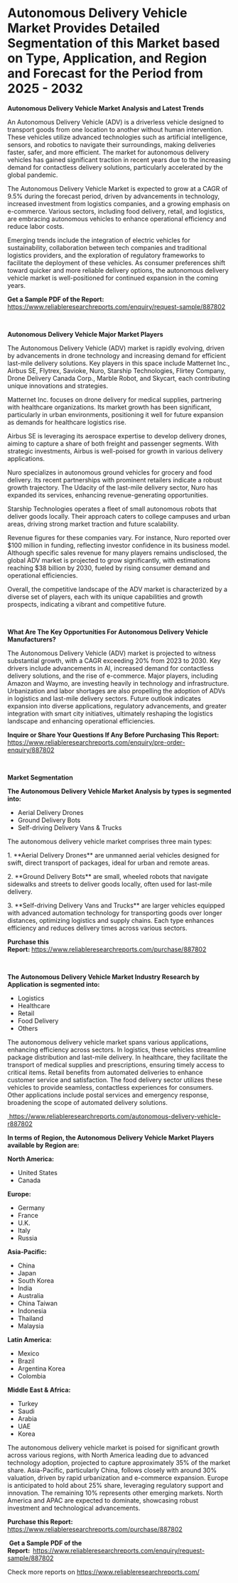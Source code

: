<p><h1>Autonomous Delivery Vehicle Market Provides Detailed Segmentation of this Market based on Type, Application, and Region and Forecast for the Period from 2025 - 2032</h1></p><p><strong>Autonomous Delivery Vehicle Market Analysis and Latest Trends</strong></p>
<p><p>An Autonomous Delivery Vehicle (ADV) is a driverless vehicle designed to transport goods from one location to another without human intervention. These vehicles utilize advanced technologies such as artificial intelligence, sensors, and robotics to navigate their surroundings, making deliveries faster, safer, and more efficient. The market for autonomous delivery vehicles has gained significant traction in recent years due to the increasing demand for contactless delivery solutions, particularly accelerated by the global pandemic.</p><p>The Autonomous Delivery Vehicle Market is expected to grow at a CAGR of 9.5% during the forecast period, driven by advancements in technology, increased investment from logistics companies, and a growing emphasis on e-commerce. Various sectors, including food delivery, retail, and logistics, are embracing autonomous vehicles to enhance operational efficiency and reduce labor costs. </p><p>Emerging trends include the integration of electric vehicles for sustainability, collaboration between tech companies and traditional logistics providers, and the exploration of regulatory frameworks to facilitate the deployment of these vehicles. As consumer preferences shift toward quicker and more reliable delivery options, the autonomous delivery vehicle market is well-positioned for continued expansion in the coming years.</p></p>
<p><strong>Get a Sample PDF of the Report:&nbsp;</strong> <a href="https://www.reliableresearchreports.com/enquiry/request-sample/887802?utm_campaign=2797&utm_medium=2&utm_source=Github&utm_content=ia&utm_term=30032025&utm_id=autonomous-delivery-vehicle">https://www.reliableresearchreports.com/enquiry/request-sample/887802</a></p>
<p>&nbsp;</p>
<p><strong>Autonomous Delivery Vehicle Major Market Players</strong></p>
<p><p>The Autonomous Delivery Vehicle (ADV) market is rapidly evolving, driven by advancements in drone technology and increasing demand for efficient last-mile delivery solutions. Key players in this space include Matternet Inc., Airbus SE, Flytrex, Savioke, Nuro, Starship Technologies, Flirtey Company, Drone Delivery Canada Corp., Marble Robot, and Skycart, each contributing unique innovations and strategies.</p><p>Matternet Inc. focuses on drone delivery for medical supplies, partnering with healthcare organizations. Its market growth has been significant, particularly in urban environments, positioning it well for future expansion as demands for healthcare logistics rise. </p><p>Airbus SE is leveraging its aerospace expertise to develop delivery drones, aiming to capture a share of both freight and passenger segments. With strategic investments, Airbus is well-poised for growth in various delivery applications.</p><p>Nuro specializes in autonomous ground vehicles for grocery and food delivery. Its recent partnerships with prominent retailers indicate a robust growth trajectory. The Udacity of the last-mile delivery sector, Nuro has expanded its services, enhancing revenue-generating opportunities.</p><p>Starship Technologies operates a fleet of small autonomous robots that deliver goods locally. Their approach caters to college campuses and urban areas, driving strong market traction and future scalability.</p><p>Revenue figures for these companies vary. For instance, Nuro reported over $100 million in funding, reflecting investor confidence in its business model. Although specific sales revenue for many players remains undisclosed, the global ADV market is projected to grow significantly, with estimations reaching $38 billion by 2030, fueled by rising consumer demand and operational efficiencies.</p><p>Overall, the competitive landscape of the ADV market is characterized by a diverse set of players, each with its unique capabilities and growth prospects, indicating a vibrant and competitive future.</p></p>
<p>&nbsp;</p>
<p><strong>What Are The Key Opportunities For Autonomous Delivery Vehicle Manufacturers?</strong></p>
<p><p>The Autonomous Delivery Vehicle (ADV) market is projected to witness substantial growth, with a CAGR exceeding 20% from 2023 to 2030. Key drivers include advancements in AI, increased demand for contactless delivery solutions, and the rise of e-commerce. Major players, including Amazon and Waymo, are investing heavily in technology and infrastructure. Urbanization and labor shortages are also propelling the adoption of ADVs in logistics and last-mile delivery sectors. Future outlook indicates expansion into diverse applications, regulatory advancements, and greater integration with smart city initiatives, ultimately reshaping the logistics landscape and enhancing operational efficiencies.</p></p>
<p><strong>Inquire or Share Your Questions If Any Before Purchasing This Report:</strong> <a href="https://www.reliableresearchreports.com/enquiry/pre-order-enquiry/887802?utm_campaign=2797&utm_medium=2&utm_source=Github&utm_content=ia&utm_term=30032025&utm_id=autonomous-delivery-vehicle">https://www.reliableresearchreports.com/enquiry/pre-order-enquiry/887802</a></p>
<p>&nbsp;</p>
<p><strong>Market Segmentation</strong></p>
<p><strong>The Autonomous Delivery Vehicle Market Analysis by types is segmented into:</strong></p>
<p><ul><li>Aerial Delivery Drones</li><li>Ground Delivery Bots</li><li>Self-driving Delivery Vans & Trucks</li></ul></p>
<p><p>The autonomous delivery vehicle market comprises three main types: </p><p>1. **Aerial Delivery Drones** are unmanned aerial vehicles designed for swift, direct transport of packages, ideal for urban and remote areas. </p><p>2. **Ground Delivery Bots** are small, wheeled robots that navigate sidewalks and streets to deliver goods locally, often used for last-mile delivery. </p><p>3. **Self-driving Delivery Vans and Trucks** are larger vehicles equipped with advanced automation technology for transporting goods over longer distances, optimizing logistics and supply chains. Each type enhances efficiency and reduces delivery times across various sectors.</p></p>
<p><strong>Purchase this Report:&nbsp;</strong><a href="https://www.reliableresearchreports.com/purchase/887802?utm_campaign=2797&utm_medium=2&utm_source=Github&utm_content=ia&utm_term=30032025&utm_id=autonomous-delivery-vehicle">https://www.reliableresearchreports.com/purchase/887802</a></p>
<p>&nbsp;</p>
<p><strong>The Autonomous Delivery Vehicle Market Industry Research by Application is segmented into:</strong></p>
<p><ul><li>Logistics</li><li>Healthcare</li><li>Retail</li><li>Food Delivery</li><li>Others</li></ul></p>
<p><p>The autonomous delivery vehicle market spans various applications, enhancing efficiency across sectors. In logistics, these vehicles streamline package distribution and last-mile delivery. In healthcare, they facilitate the transport of medical supplies and prescriptions, ensuring timely access to critical items. Retail benefits from automated deliveries to enhance customer service and satisfaction. The food delivery sector utilizes these vehicles to provide seamless, contactless experiences for consumers. Other applications include postal services and emergency response, broadening the scope of automated delivery solutions.</p></p>
<p><a href="https://www.reliableresearchreports.com/autonomous-delivery-vehicle-r887802?utm_campaign=2797&utm_medium=2&utm_source=Github&utm_content=ia&utm_term=30032025&utm_id=autonomous-delivery-vehicle">&nbsp;https://www.reliableresearchreports.com/autonomous-delivery-vehicle-r887802</a></p>
<p><strong>In terms of Region, the Autonomous Delivery Vehicle Market Players available by Region are:</strong></p>
<p>
    <p> <strong> North America: </strong>
        <ul>
            <li>United States</li>
            <li>Canada</li>
        </ul>
        </p> 
    <p> <strong> Europe: </strong>
        <ul>
            <li>Germany</li>
            <li>France</li>
            <li>U.K.</li>
            <li>Italy</li>
            <li>Russia</li>
        </ul>
        </p> 
    <p> <strong> Asia-Pacific: </strong>
        <ul>
            <li>China</li>
            <li>Japan</li>
            <li>South Korea</li>
            <li>India</li>
            <li>Australia</li>
            <li>China Taiwan</li>
            <li>Indonesia</li>
            <li>Thailand</li>
            <li>Malaysia</li>
        </ul>
        </p> 
    <p> <strong> Latin America: </strong>
        <ul>
            <li>Mexico</li>
            <li>Brazil</li>
            <li>Argentina Korea</li>
            <li>Colombia</li>
        </ul>
        </p> 
    <p> <strong> Middle East & Africa: </strong>
        <ul>
            <li>Turkey</li>
            <li>Saudi</li>
            <li>Arabia</li>
            <li>UAE</li>
            <li>Korea</li>
        </ul>
    </p>
    </p>
<p><p>The autonomous delivery vehicle market is poised for significant growth across various regions, with North America leading due to advanced technology adoption, projected to capture approximately 35% of the market share. Asia-Pacific, particularly China, follows closely with around 30% valuation, driven by rapid urbanization and e-commerce expansion. Europe is anticipated to hold about 25% share, leveraging regulatory support and innovation. The remaining 10% represents other emerging markets. North America and APAC are expected to dominate, showcasing robust investment and technological advancements.</p></p>
<p><strong>Purchase this Report: </strong><a href="https://www.reliableresearchreports.com/purchase/887802?utm_campaign=2797&utm_medium=2&utm_source=Github&utm_content=ia&utm_term=30032025&utm_id=autonomous-delivery-vehicle">https://www.reliableresearchreports.com/purchase/887802</a></p>
<p>&nbsp;<strong>Get a Sample PDF of the Report:&nbsp;&nbsp;</strong><a href="https://www.reliableresearchreports.com/enquiry/request-sample/887802?utm_campaign=2797&utm_medium=2&utm_source=Github&utm_content=ia&utm_term=30032025&utm_id=autonomous-delivery-vehicle">https://www.reliableresearchreports.com/enquiry/request-sample/887802</a></p>
<p><strong></strong></p>
<p>Check more reports on <a href="https://www.reliableresearchreports.com/?utm_campaign=2797&utm_medium=2&utm_source=Github&utm_content=ia&utm_term=30032025&utm_id=autonomous-delivery-vehicle">https://www.reliableresearchreports.com/</a></p>
